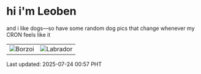 # hi i'm Leoben

and i like dogs—so have some random dog pics that change whenever my CRON feels like it

|  |  |
|--------|----------|
| ![Borzoi](https://random-dog-vercel.vercel.app/api/random-borzoi?v=1753289845) | ![Labrador](https://random-dog-vercel.vercel.app/api/random-labrador?v=1753289845) |

Last updated: 2025-07-24 00:57 PHT
